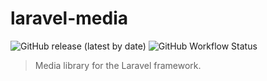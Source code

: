 # laravel-media

![GitHub release (latest by date)](https://img.shields.io/github/v/release/elegantweb/laravel-media?style=flat-square)
![GitHub Workflow Status](https://img.shields.io/github/actions/workflow/status/elegantweb/laravel-media/test.yml?style=flat-square)

> Media library for the Laravel framework.
